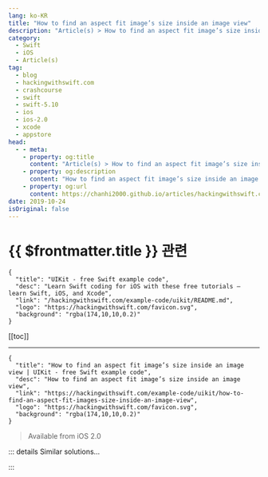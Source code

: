 ```yaml
---
lang: ko-KR
title: "How to find an aspect fit image’s size inside an image view"
description: "Article(s) > How to find an aspect fit image’s size inside an image view"
category:
  - Swift
  - iOS
  - Article(s)
tag: 
  - blog
  - hackingwithswift.com
  - crashcourse
  - swift
  - swift-5.10
  - ios
  - ios-2.0
  - xcode
  - appstore
head:
  - - meta:
    - property: og:title
      content: "Article(s) > How to find an aspect fit image’s size inside an image view"
    - property: og:description
      content: "How to find an aspect fit image’s size inside an image view"
    - property: og:url
      content: https://chanhi2000.github.io/articles/hackingwithswift.com/example-code/uikit/how-to-find-an-aspect-fit-images-size-inside-an-image-view.html
date: 2019-10-24
isOriginal: false
---
```


# {{ $frontmatter.title }} 관련

```component VPCard
{
  "title": "UIKit - free Swift example code",
  "desc": "Learn Swift coding for iOS with these free tutorials – learn Swift, iOS, and Xcode",
  "link": "/hackingwithswift.com/example-code/uikit/README.md",
  "logo": "https://hackingwithswift.com/favicon.svg",
  "background": "rgba(174,10,10,0.2)"
}
```

[[toc]]

---

```component VPCard
{
  "title": "How to find an aspect fit image’s size inside an image view | UIKit - free Swift example code",
  "desc": "How to find an aspect fit image’s size inside an image view",
  "link": "https://hackingwithswift.com/example-code/uikit/how-to-find-an-aspect-fit-images-size-inside-an-image-view",
  "logo": "https://hackingwithswift.com/favicon.svg",
  "background": "rgba(174,10,10,0.2)"
}
```

> Available from iOS 2.0

<!-- TODO: 작성 -->

<!--
All images have a natural size, which is the number of pixels they are wide and high. All image views also have a size, which is whatever width and height they have once their Auto Layout constraints have been resolved. 

Things get a little more complex when you place an image inside an image view and make it use *aspect fit* content mode – the image gets scaled down to fit inside the image view, so that all parts of the image are visible.

If you need to find the size of an aspect fit image inside its image view, I have just the extension for you:

```swift
extension UIImageView {
    var contentClippingRect: CGRect {
        guard let image = image else { return bounds }
        guard contentMode == .scaleAspectFit else { return bounds }
        guard image.size.width > 0 && image.size.height > 0 else { return bounds }

        let scale: CGFloat
        if image.size.width > image.size.height {
            scale = bounds.width / image.size.width
        } else {
            scale = bounds.height / image.size.height
        }

        let size = CGSize(width: image.size.width * scale, height: image.size.height * scale)
        let x = (bounds.width - size.width) / 2.0
        let y = (bounds.height - size.height) / 2.0

        return CGRect(x: x, y: y, width: size.width, height: size.height)
    }
}
```

You can now use `imageView.contentClippingRect` to read the position and size of the image inside.

-->

::: details Similar solutions…

<!--
/example-code/uikit/how-to-adjust-image-content-mode-using-aspect-fill-aspect-fit-and-scaling">How to adjust image content mode using aspect fill, aspect fit and scaling 
/quick-start/swiftui/swiftui-tips-and-tricks">SwiftUI tips and tricks 
/example-code/uikit/how-to-adjust-a-uiscrollview-to-fit-the-keyboard">How to adjust a UIScrollView to fit the keyboard 
/quick-start/swiftui/how-to-convert-a-swiftui-view-to-an-image">How to convert a SwiftUI view to an image 
/quick-start/swiftui/how-to-animate-the-size-of-text">How to animate the size of text</a>
-->

:::

